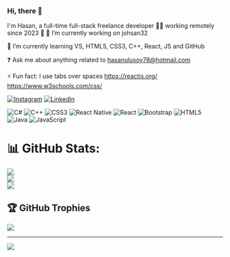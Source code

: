 ### Hi, there 👋
I'm Hasan, a full-time full-stack freelance developer 👨‍💻 working remotely since 2023 🚀
🔭 I’m currently working on johsan32

🌱 I’m currently learning VS, HTML5, CSS3, C++, React, JS and GitHub

❓ Ask me about anything related to hasanulusoy78@hotmail.com

⚡ Fun fact: I use tabs over spaces https://reactjs.org/ https://www.w3schools.com/css/

[![Instagram](https://img.shields.io/badge/Instagram-%23E4405F.svg?logo=Instagram&logoColor=white)](https://instagram.com/@hsnulusoy) [![LinkedIn](https://img.shields.io/badge/LinkedIn-%230077B5.svg?logo=linkedin&logoColor=white)](https://linkedin.com/in/hasan-ulusoy-react) 

![C#](https://img.shields.io/badge/c%23-%23239120.svg?style=for-the-badge&logo=c-sharp&logoColor=white) ![C++](https://img.shields.io/badge/c++-%2300599C.svg?style=for-the-badge&logo=c%2B%2B&logoColor=white) ![CSS3](https://img.shields.io/badge/css3-%231572B6.svg?style=for-the-badge&logo=css3&logoColor=white) ![React Native](https://img.shields.io/badge/react_native-%2320232a.svg?style=for-the-badge&logo=react&logoColor=%2361DAFB) ![React](https://img.shields.io/badge/react-%2320232a.svg?style=for-the-badge&logo=react&logoColor=%2361DAFB) ![Bootstrap](https://img.shields.io/badge/bootstrap-%23563D7C.svg?style=for-the-badge&logo=bootstrap&logoColor=white) ![HTML5](https://img.shields.io/badge/html5-%23E34F26.svg?style=for-the-badge&logo=html5&logoColor=white) ![Java](https://img.shields.io/badge/java-%23ED8B00.svg?style=for-the-badge&logo=java&logoColor=white) ![JavaScript](https://img.shields.io/badge/javascript-%23323330.svg?style=for-the-badge&logo=javascript&logoColor=%23F7DF1E)
# 📊 GitHub Stats:
![](https://github-readme-stats.vercel.app/api?username=johsan32&theme=dark&hide_border=false&include_all_commits=false&count_private=false)<br/>
![](https://github-readme-streak-stats.herokuapp.com/?user=johsan32&theme=dark&hide_border=false)<br/>
![](https://github-readme-stats.vercel.app/api/top-langs/?username=johsan32&theme=dark&hide_border=false&include_all_commits=false&count_private=false&layout=compact)

## 🏆 GitHub Trophies
![](https://github-profile-trophy.vercel.app/?username=johsan32&theme=radical&no-frame=true&no-bg=true&margin-w=4)

---
[![](https://visitcount.itsvg.in/api?id=johsan32&icon=0&color=0)](https://visitcount.itsvg.in)

<!-- Proudly created with GPRM ( https://gprm.itsvg.in ) -->
